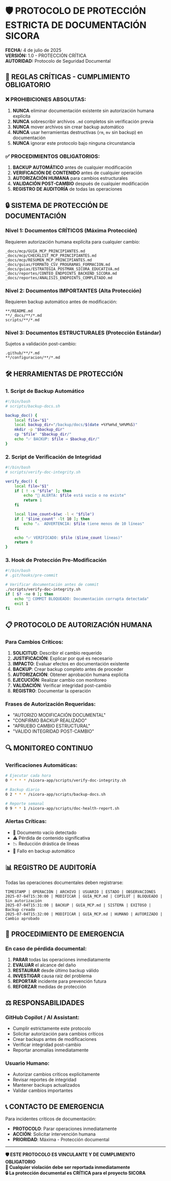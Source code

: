 # 🛡️ PROTOCOLO DE PROTECCIÓN ESTRICTA DE DOCUMENTACIÓN SICORA

**FECHA:** 4 de julio de 2025  
**VERSIÓN:** 1.0 - PROTECCIÓN CRÍTICA  
**AUTORIDAD:** Protocolo de Seguridad Documental

## 🚨 REGLAS CRÍTICAS - CUMPLIMIENTO OBLIGATORIO

### ❌ PROHIBICIONES ABSOLUTAS:

1. **NUNCA** eliminar documentación existente sin autorización humana explícita
2. **NUNCA** sobrescribir archivos `.md` completos sin verificación previa
3. **NUNCA** mover archivos sin crear backup automático
4. **NUNCA** usar herramientas destructivas (`rm`, `mv` sin backup) en documentación
5. **NUNCA** ignorar este protocolo bajo ninguna circunstancia

### ✅ PROCEDIMIENTOS OBLIGATORIOS:

1. **BACKUP AUTOMÁTICO** antes de cualquier modificación
2. **VERIFICACIÓN DE CONTENIDO** antes de cualquier operación
3. **AUTORIZACIÓN HUMANA** para cambios estructurales
4. **VALIDACIÓN POST-CAMBIO** después de cualquier modificación
5. **REGISTRO DE AUDITORÍA** de todas las operaciones

## 🔒 SISTEMA DE PROTECCIÓN DE DOCUMENTACIÓN

### Nivel 1: Documentos CRÍTICOS (Máxima Protección)

Requieren autorización humana explícita para cualquier cambio:

```
_docs/mcp/GUIA_MCP_PRINCIPIANTES.md
_docs/mcp/CHECKLIST_MCP_PRINCIPIANTES.md
_docs/mcp/RESUMEN_MCP_PRINCIPIANTES.md
_docs/guias/FORMATO_CSV_PROGRAMAS_FORMACION.md
_docs/guias/ESTRATEGIA_POSTMAN_SICORA_EDUCATIVA.md
_docs/reportes/CONTEO_ENDPOINTS_BACKEND_SICORA.md
_docs/reportes/ANALISIS_ENDPOINTS_COMPLETADO.md
```

### Nivel 2: Documentos IMPORTANTES (Alta Protección)

Requieren backup automático antes de modificación:

```
**/README.md
**/_docs/**/*.md
scripts/**/*.md
```

### Nivel 3: Documentos ESTRUCTURALES (Protección Estándar)

Sujetos a validación post-cambio:

```
.github/**/*.md
**/configuracion/**/*.md
```

## 🛠️ HERRAMIENTAS DE PROTECCIÓN

### 1. Script de Backup Automático

```bash
#!/bin/bash
# scripts/backup-docs.sh

backup_doc() {
    local file="$1"
    local backup_dir="/backup/docs/$(date +%Y%m%d_%H%M%S)"
    mkdir -p "$backup_dir"
    cp "$file" "$backup_dir/"
    echo "✅ BACKUP: $file → $backup_dir/"
}
```

### 2. Script de Verificación de Integridad

```bash
#!/bin/bash
# scripts/verify-doc-integrity.sh

verify_doc() {
    local file="$1"
    if [ ! -s "$file" ]; then
        echo "🚨 ALERTA: $file está vacío o no existe"
        return 1
    fi

    local line_count=$(wc -l < "$file")
    if [ "$line_count" -lt 10 ]; then
        echo "⚠️  ADVERTENCIA: $file tiene menos de 10 líneas"
    fi

    echo "✅ VERIFICADO: $file ($line_count líneas)"
    return 0
}
```

### 3. Hook de Protección Pre-Modificación

```bash
#!/bin/bash
# .git/hooks/pre-commit

# Verificar documentación antes de commit
./scripts/verify-doc-integrity.sh
if [ $? -ne 0 ]; then
    echo "🚨 COMMIT BLOQUEADO: Documentación corrupta detectada"
    exit 1
fi
```

## 📋 PROTOCOLO DE AUTORIZACIÓN HUMANA

### Para Cambios Críticos:

1. **SOLICITUD**: Describir el cambio requerido
2. **JUSTIFICACIÓN**: Explicar por qué es necesario
3. **IMPACTO**: Evaluar efectos en documentación existente
4. **BACKUP**: Crear backup completo antes de proceder
5. **AUTORIZACIÓN**: Obtener aprobación humana explícita
6. **EJECUCIÓN**: Realizar cambio con monitoreo
7. **VALIDACIÓN**: Verificar integridad post-cambio
8. **REGISTRO**: Documentar la operación

### Frases de Autorización Requeridas:

- "AUTORIZO MODIFICACIÓN DOCUMENTAL"
- "CONFIRMO BACKUP REALIZADO"
- "APRUEBO CAMBIO ESTRUCTURAL"
- "VALIDO INTEGRIDAD POST-CAMBIO"

## 🔍 MONITOREO CONTINUO

### Verificaciones Automáticas:

```bash
# Ejecutar cada hora
0 * * * * /sicora-app/scripts/verify-doc-integrity.sh

# Backup diario
0 2 * * * /sicora-app/scripts/backup-docs.sh

# Reporte semanal
0 9 * * 1 /sicora-app/scripts/doc-health-report.sh
```

### Alertas Críticas:

- 🚨 Documento vacío detectado
- ⚠️ Pérdida de contenido significativa
- 📉 Reducción drástica de líneas
- 🔴 Fallo en backup automático

## 📊 REGISTRO DE AUDITORÍA

Todas las operaciones documentales deben registrarse:

```
TIMESTAMP | OPERACIÓN | ARCHIVO | USUARIO | ESTADO | OBSERVACIONES
2025-07-04T15:30:00 | MODIFICAR | GUIA_MCP.md | COPILOT | BLOQUEADO | Sin autorización
2025-07-04T15:31:00 | BACKUP | GUIA_MCP.md | SISTEMA | EXITOSO | Backup creado
2025-07-04T15:32:00 | MODIFICAR | GUIA_MCP.md | HUMANO | AUTORIZADO | Cambio aprobado
```

## 🚨 PROCEDIMIENTO DE EMERGENCIA

### En caso de pérdida documental:

1. **PARAR** todas las operaciones inmediatamente
2. **EVALUAR** el alcance del daño
3. **RESTAURAR** desde último backup válido
4. **INVESTIGAR** causa raíz del problema
5. **REPORTAR** incidente para prevención futura
6. **REFORZAR** medidas de protección

## ⚖️ RESPONSABILIDADES

### GitHub Copilot / AI Assistant:

- Cumplir estrictamente este protocolo
- Solicitar autorización para cambios críticos
- Crear backups antes de modificaciones
- Verificar integridad post-cambio
- Reportar anomalías inmediatamente

### Usuario Humano:

- Autorizar cambios críticos explícitamente
- Revisar reportes de integridad
- Mantener backups actualizados
- Validar cambios importantes

## 📞 CONTACTO DE EMERGENCIA

Para incidentes críticos de documentación:

- **PROTOCOLO**: Parar operaciones inmediatamente
- **ACCIÓN**: Solicitar intervención humana
- **PRIORIDAD**: Máxima - Protección documental

---

**🛡️ ESTE PROTOCOLO ES VINCULANTE Y DE CUMPLIMIENTO OBLIGATORIO**  
**📝 Cualquier violación debe ser reportada inmediatamente**  
**🔒 La protección documental es CRÍTICA para el proyecto SICORA**
